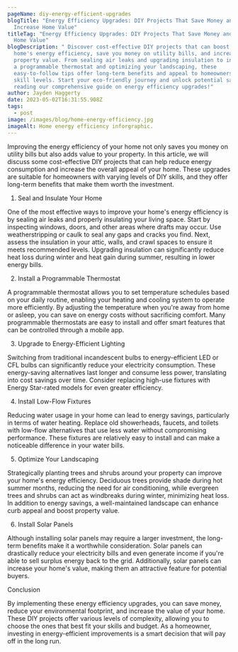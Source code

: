 ```yaml
---
pageName: diy-energy-efficient-upgrades
blogTitle: "Energy Efficiency Upgrades: DIY Projects That Save Money and
  Increase Home Value"
titleTag: "Energy Efficiency Upgrades: DIY Projects That Save Money and Increase
  Home Value"
blogDescription: " Discover cost-effective DIY projects that can boost your
  home's energy efficiency, save you money on utility bills, and increase
  property value. From sealing air leaks and upgrading insulation to installing
  a programmable thermostat and optimizing your landscaping, these
  easy-to-follow tips offer long-term benefits and appeal to homeowners of all
  skill levels. Start your eco-friendly journey and unlock potential savings by
  reading our comprehensive guide on energy efficiency upgrades!"
author: Jayden Haggerty
date: 2023-05-02T16:31:55.908Z
tags:
  - post
image: /images/blog/home-energy-efficiency.jpg
imageAlt: Home energy efficiency inforgraphic.
---
```

Improving the energy efficiency of your home not only saves you money on utility bills but also adds value to your property. In this article, we will discuss some cost-effective DIY projects that can help reduce energy consumption and increase the overall appeal of your home. These upgrades are suitable for homeowners with varying levels of DIY skills, and they offer long-term benefits that make them worth the investment.

1. Seal and Insulate Your Home

One of the most effective ways to improve your home's energy efficiency is by sealing air leaks and properly insulating your living space. Start by inspecting windows, doors, and other areas where drafts may occur. Use weatherstripping or caulk to seal any gaps and cracks you find. Next, assess the insulation in your attic, walls, and crawl spaces to ensure it meets recommended levels. Upgrading insulation can significantly reduce heat loss during winter and heat gain during summer, resulting in lower energy bills.

2. Install a Programmable Thermostat

A programmable thermostat allows you to set temperature schedules based on your daily routine, enabling your heating and cooling system to operate more efficiently. By adjusting the temperature when you're away from home or asleep, you can save on energy costs without sacrificing comfort. Many programmable thermostats are easy to install and offer smart features that can be controlled through a mobile app.

3. Upgrade to Energy-Efficient Lighting

Switching from traditional incandescent bulbs to energy-efficient LED or CFL bulbs can significantly reduce your electricity consumption. These energy-saving alternatives last longer and consume less power, translating into cost savings over time. Consider replacing high-use fixtures with Energy Star-rated models for even greater efficiency.

4. Install Low-Flow Fixtures

Reducing water usage in your home can lead to energy savings, particularly in terms of water heating. Replace old showerheads, faucets, and toilets with low-flow alternatives that use less water without compromising performance. These fixtures are relatively easy to install and can make a noticeable difference in your water bills.

5. Optimize Your Landscaping

Strategically planting trees and shrubs around your property can improve your home's energy efficiency. Deciduous trees provide shade during hot summer months, reducing the need for air conditioning, while evergreen trees and shrubs can act as windbreaks during winter, minimizing heat loss. In addition to energy savings, a well-maintained landscape can enhance curb appeal and boost property value.

6. Install Solar Panels

Although installing solar panels may require a larger investment, the long-term benefits make it a worthwhile consideration. Solar panels can drastically reduce your electricity bills and even generate income if you're able to sell surplus energy back to the grid. Additionally, solar panels can increase your home's value, making them an attractive feature for potential buyers.

Conclusion

By implementing these energy efficiency upgrades, you can save money, reduce your environmental footprint, and increase the value of your home. These DIY projects offer various levels of complexity, allowing you to choose the ones that best fit your skills and budget. As a homeowner, investing in energy-efficient improvements is a smart decision that will pay off in the long run.